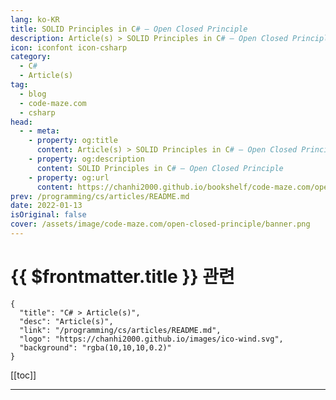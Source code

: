 ```yaml
---
lang: ko-KR
title: SOLID Principles in C# – Open Closed Principle
description: Article(s) > SOLID Principles in C# – Open Closed Principle
icon: iconfont icon-csharp
category: 
  - C#
  - Article(s)
tag: 
  - blog
  - code-maze.com
  - csharp
head:  
  - - meta:
    - property: og:title
      content: Article(s) > SOLID Principles in C# – Open Closed Principle
    - property: og:description
      content: SOLID Principles in C# – Open Closed Principle
    - property: og:url
      content: https://chanhi2000.github.io/bookshelf/code-maze.com/open-closed-principle.html
prev: /programming/cs/articles/README.md
date: 2022-01-13
isOriginal: false
cover: /assets/image/code-maze.com/open-closed-principle/banner.png
---
```


# {{ $frontmatter.title }} 관련

```component VPCard
{
  "title": "C# > Article(s)",
  "desc": "Article(s)",
  "link": "/programming/cs/articles/README.md",
  "logo": "https://chanhi2000.github.io/images/ico-wind.svg",
  "background": "rgba(10,10,10,0.2)"
}
```

[[toc]]

---

<SiteInfo
  name="SOLID Principles in C# – Open Closed Principle"
  desc="In this article you will learn about Open Closed Principle, how to implement it step by step and why it is important while developing a project."
  url="https://code-maze.com/open-closed-principle/"
  logo="/assets/image/code-maze.com/favicon.png"
  preview="/assets/image/open-closed-principle/banner.png"/>

<!-- TODO: 작성 -->
